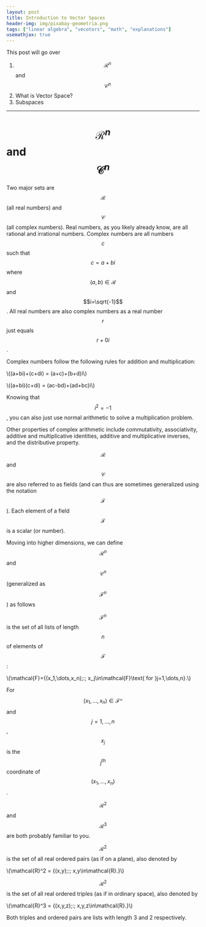 ```yaml
---
layout: post
title: Introduction to Vector Spaces
header-img: img/pixabay-geometria.png
tags: ["linear algebra", "vecotors", "math", "explanations"]
usemathjax: true
---
```


<!-- This page will go over an introduction to vector spaces. For more on vector spaces see the following posts:

Finite Dimensional Vector Spaces [In Progress]

The Vector Space of Linear Maps [In Progress]

Isomorphic Vector Spaces [In Progess] -->


This post will go over

1. $$\mathcal{R}^n$$ and $$\mathcal{C}^n$$
2. What is Vector Space?
3. Subspaces

---
#  $$\mathcal{R}^n$$ and $$\mathcal{C}^n$$

Two major sets are $$\mathcal{R}$$ (all real numbers) and $$\mathcal{C}$$ (all complex numbers). Real numbers, as you likely already know, are all rational and irrational numbers. Complex numbers are all numbers $$c$$ such that $$c=a+bi$$ where $$(a,b)\in\mathcal{R}$$ and $$i=\sqrt{-1}$$. All real numbers are also complex numbers as a real number $$r$$ just equals $$r+0i$$.

Complex numbers follow the following rules for addition and multiplication:

\\((a+bi)+(c+di) = (a+c)+(b+d)i\\)

\\((a+bi)(c+di) = (ac-bd)+(ad+bc)i\\)

Knowing that $$i^2=-1$$, you can also just use normal arithmetic to solve a multiplication problem.

Other properties of complex arithmetic include commutativity, associativity, additive and multiplicative identities, additive and multiplicative inverses, and the distributive property.

$$\mathcal{R}$$ and $$\mathcal{C}$$ are also referred to as fields (and can thus are sometimes generalized using the notation $$\mathcal{F}$$). Each element of a field $$\mathcal{F}$$ is a scalar (or number).

Moving into higher dimensions, we can define $$\mathcal{R}^n$$ and $$\mathcal{C}^n$$ (generalized as $$\mathcal{F}^n$$) as follows

$$\mathcal{F}^n$$ is the set of all lists of length $$n$$ of elements of $$\mathcal{F}$$:

\\(\mathcal{F}=\{(x_1,\dots,x_n)\;:\; x_j\in\mathcal{F}\text{ for }j=1,\dots,n\}.\\)

For $$(x_1,\dots,x_n)\in\mathcal{F^n}$$ and $$j=1,\dots,n$$, $$x_j$$ is the $$j^{\text{th}}$$ coordinate of $$(x_1,\dots,x_n)$$.

$$\mathcal{R}^2$$ and $$\mathcal{R}^3$$ are both probably familiar to you.

$$\mathcal{R}^2$$ is the set of all real ordered pairs (as if on a plane), also denoted by

\\(\mathcal{R}^2 = \{(x,y)\;:\; x,y\in\mathcal{R}.\}\\)

$$\mathcal{R}^2$$ is the set of all real ordered triples (as if in ordinary space), also denoted by

\\(\mathcal{R}^3 = \{(x,y,z)\;:\; x,y,z\in\mathcal{R}.\}\\)

Both triples and ordered pairs are lists with length 3 and 2 respectively.
